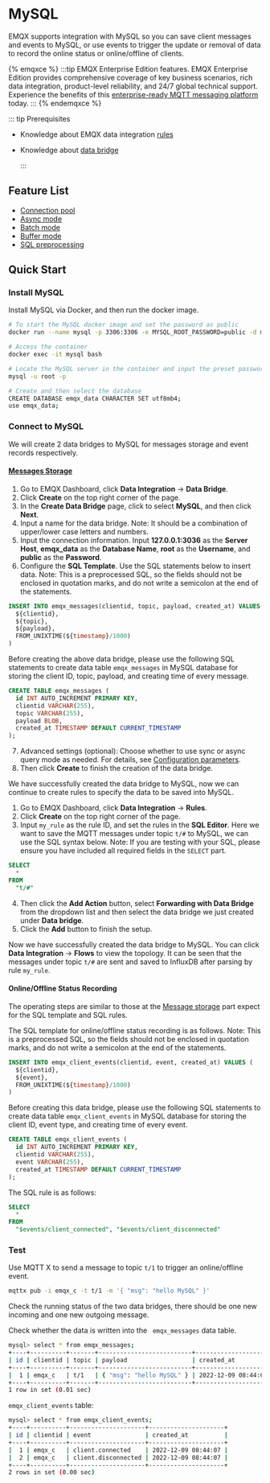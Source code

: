 # MySQL

EMQX supports integration with MySQL so you can save client messages and events to MySQL, or use events to trigger the update or removal of data to record the online status or online/offline of clients. 

{% emqxce %}
:::tip
EMQX Enterprise Edition features. EMQX Enterprise Edition provides comprehensive coverage of key business scenarios, rich data integration, product-level reliability, and 24/7 global technical support. Experience the benefits of this [enterprise-ready MQTT messaging platform](https://www.emqx.com/en/try?product=enterprise) today.
:::
{% endemqxce %}

::: tip Prerequisites

- Knowledge about EMQX data integration [rules](./rules.md)

- Knowledge about [data bridge](./data-bridges.md)

  :::

## Feature List

- [Connection pool](./data-bridges.md#连接池)
- [Async mode](./data-bridges.md#异步请求模式)
- [Batch mode](./data-bridges.md#批量模式)
- [Buffer mode](./data-bridges.md#缓存队列)
- [SQL preprocessing](./data-bridges.md#SQL-预处理)

<!-- [Configuration parameters](#Configuration) TODO 链接到配置手册对应配置章节。 -->

## Quick Start

### Install MySQL

Install MySQL via Docker, and then run the docker image. 

```bash
# To start the MySQL docker image and set the password as public
docker run --name mysql -p 3306:3306 -e MYSQL_ROOT_PASSWORD=public -d mysql

# Access the container
docker exec -it mysql bash

# Locate the MySQL server in the container and input the preset password
mysql -u root -p

# Create and then select the database
CREATE DATABASE emqx_data CHARACTER SET utf8mb4;
use emqx_data;
```

### Connect to MySQL

We will create 2 data bridges to MySQL for messages storage and event records respectively. 

#### [Messages Storage](#Storage)

1. Go to EMQX Dashboard, click **Data Integration** -> **Data Bridge**.
2. Click **Create** on the top right corner of the page.
3. In the **Create Data Bridge** page, click to select **MySQL**, and then click **Next**.
4. Input a name for the data bridge. Note: It should be a combination of upper/lower case letters and numbers.
5. Input the connection information. Input **127.0.0.1:3036** as the **Server Host**,  **emqx_data** as the **Database Name**, **root** as the **Username**, and **public** as the **Password**.
6. Configure the **SQL Template**. Use the SQL statements below to insert data. Note: This is a preprocessed SQL, so the fields should not be enclosed in quotation marks, and do not write a semicolon at the end of the statements. 

  ```sql
  INSERT INTO emqx_messages(clientid, topic, payload, created_at) VALUES(
    ${clientid},
    ${topic},
    ${payload},
    FROM_UNIXTIME(${timestamp}/1000)
  )
  ```

Before creating the above data bridge, please use the following SQL statements to create data table `emqx_messages` in MySQL database for storing the client ID, topic, payload, and creating time of every message. 

  ```sql
  CREATE TABLE emqx_messages (
    id INT AUTO_INCREMENT PRIMARY KEY,
    clientid VARCHAR(255),
    topic VARCHAR(255),
    payload BLOB,
    created_at TIMESTAMP DEFAULT CURRENT_TIMESTAMP
  );
  ```

7. Advanced settings (optional):  Choose whether to use sync or async query mode as needed. For details, see [Configuration parameters](#Configuration).
8. Then click **Create** to finish the creation of the data bridge.

We have successfully created the data bridge to MySQL, now we can continue to create rules to specify the data to be saved into MySQL. 

1. Go to EMQX Dashboard, click **Data Integration** -> **Rules**.
2. Click **Create** on the top right corner of the page.
3. Input `my_rule` as the rule ID, and set the rules in the **SQL Editor**. Here we want to save the MQTT messages under topic `t/#`  to MySQL, we can use the SQL syntax below. Note: If you are testing with your SQL, please ensure you have included all required fields in the `SELECT` part. 

  ```sql
  SELECT 
    *
  FROM
    "t/#"
  ```
4. Then click the **Add Action** button, select **Forwarding with Data Bridge** from the dropdown list and then select the data bridge we just created under **Data bridge**.  
5. Click the **Add** button to finish the setup. 

Now we have successfully created the data bridge to MySQL. You can click **Data Integration** -> **Flows** to view the topology. It can be seen that the messages under topic `t/#`  are sent and saved to InfluxDB after parsing by rule  `my_rule`. 

#### Online/Offline Status Recording

The operating steps are similar to those at the [Message storage](#Storage) part expect for the SQL template and SQL rules. 

The SQL template for online/offline status recording is as follows. Note: This is a preprocessed SQL, so the fields should not be enclosed in quotation marks, and do not write a semicolon at the end of the statements.

```sql
INSERT INTO emqx_client_events(clientid, event, created_at) VALUES (
  ${clientid},
  ${event},
  FROM_UNIXTIME(${timestamp}/1000)
)
```

Before creating this data bridge, please use the following SQL statements to create data table `emqx_client_events` in MySQL database for storing the client ID, event type, and creating time of every event. 

```sql
CREATE TABLE emqx_client_events (
  id INT AUTO_INCREMENT PRIMARY KEY,
  clientid VARCHAR(255),
  event VARCHAR(255),
  created_at TIMESTAMP DEFAULT CURRENT_TIMESTAMP
);
```

The SQL rule is as follows: 

```sql
SELECT
  *
FROM 
  "$events/client_connected", "$events/client_disconnected"
```

### Test

Use MQTT X  to send a message to topic  `t/1`  to trigger an online/offline event. 

```bash
mqttx pub -i emqx_c -t t/1 -m '{ "msg": "hello MySQL" }'
```

Check the running status of the two data bridges, there should be one new incoming and one new outgoing message. 

Check whether the data is written into the ` emqx_messages`  data table. 

```bash
mysql> select * from emqx_messages;
+----+----------+-------+--------------------------+---------------------+
| id | clientid | topic | payload                  | created_at          |
+----+----------+-------+--------------------------+---------------------+
|  1 | emqx_c   | t/1   | { "msg": "hello MySQL" } | 2022-12-09 08:44:07 |
+----+----------+-------+--------------------------+---------------------+
1 row in set (0.01 sec)
```

`emqx_client_events`  table:

```bash
mysql> select * from emqx_client_events;
+----+----------+---------------------+---------------------+
| id | clientid | event               | created_at          |
+----+----------+---------------------+---------------------+
|  1 | emqx_c   | client.connected    | 2022-12-09 08:44:07 |
|  2 | emqx_c   | client.disconnected | 2022-12-09 08:44:07 |
+----+----------+---------------------+---------------------+
2 rows in set (0.00 sec)
```